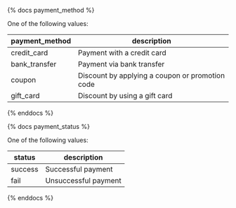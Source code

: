 {% docs payment_method %}

One of the following values: 

| payment_method | description                                     |
|----------------|-------------------------------------------------|
| credit_card    | Payment with a credit card                      |
| bank_transfer  | Payment via bank transfer                       |
| coupon         | Discount by applying a coupon or promotion code |
| gift_card      | Discount by using a gift card                   |

{% enddocs %}

{% docs payment_status %}
	
One of the following values: 

| status  | description          |
|---------|----------------------|
| success | Successful payment   |
| fail    | Unsuccessful payment |

{% enddocs %}